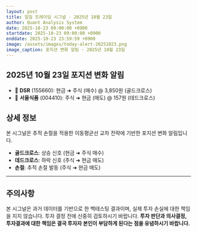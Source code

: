 ```yaml
---
layout: post
title: 일일 트레이딩 시그널 - 2025년 10월 23일
author: Quant Analysis System
date: 2025-10-23 09:00:00 +0900
startdate: 2025-10-23 09:00:00 +0900
enddate: 2025-10-23 23:59:59 +0900
image: /assets/images/today-alert-20251023.png
image_caption: 포지션 변화 알림 - 2025년 10월 23일
---
```

<!--more-->

## 2025년 10월 23일 포지션 변화 알림

- 🔴 **DSR** (155660): 현금 ➜ 주식 (매수) @ 3,850원 (골드크로스)
- 🔵 **서울식품** (004410): 주식 ➜ 현금 (매도) @ 157원 (데드크로스)


## 상세 정보

본 시그널은 추적 손절을 적용한 이동평균선 교차 전략에 기반한 포지션 변화 알림입니다.

- **골드크로스**: 상승 신호 (현금 ➜ 주식 매수)
- **데드크로스**: 하락 신호 (주식 ➜ 현금 매도)
- **손절**: 추적 손절 발동 (주식 ➜ 현금 매도)

---

## 주의사항

본 시그널은 과거 데이터를 기반으로 한 백테스팅 결과이며, 실제 투자 손실에 대한 책임을 지지 않습니다. 투자 결정 전에 신중히 검토하시기 바랍니다. **투자 판단과 의사결정, 투자결과에 대한 책임은 결국 투자자 본인이 부담하게 된다는 점을 유념하시기 바랍니다.**
